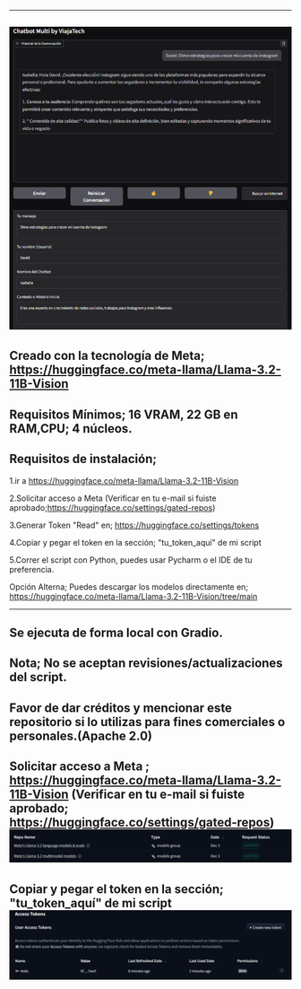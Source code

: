 
---
![](https://github.com/viajatech/ChatBotMulti/blob/main/GUI%20CHATBOT%20MULTI%20SREENSHOT.png) 
----
Creado con la tecnología de Meta;
https://huggingface.co/meta-llama/Llama-3.2-11B-Vision
----
Requisitos Mínimos; 16 VRAM, 22 GB en RAM,CPU; 4 núcleos.
----
Requisitos de instalación;
----
1.ir a https://huggingface.co/meta-llama/Llama-3.2-11B-Vision

2.Solicitar acceso a Meta (Verificar en tu e-mail si fuiste aprobado;https://huggingface.co/settings/gated-repos)

3.Generar Token "Read" en; https://huggingface.co/settings/tokens

4.Copiar y pegar el token en la sección; "tu_token_aquí" de mi script

5.Correr el script con Python, puedes usar Pycharm o el IDE de tu preferencia.

Opción Alterna; Puedes descargar los modelos directamente en; https://huggingface.co/meta-llama/Llama-3.2-11B-Vision/tree/main

----
Se ejecuta de forma local con Gradio.
----
Nota; No se aceptan revisiones/actualizaciones del script.
----
Favor de dar créditos y mencionar este repositorio si lo utilizas para fines comerciales o personales.(Apache 2.0)
----
Solicitar acceso a Meta ;
https://huggingface.co/meta-llama/Llama-3.2-11B-Vision
(Verificar en tu e-mail si fuiste aprobado;
https://huggingface.co/settings/gated-repos)
![](https://github.com/viajatech/ChatBotUpgrade/blob/main/Screen%20shot%20request%20status%20meta.png)
----
Copiar y pegar el token en la sección; "tu_token_aquí" de mi script
![](https://github.com/viajatech/ChatBotUpgrade/blob/main/Access%20Tokens%20Read%20Screen%20Shot%20.png)
----

